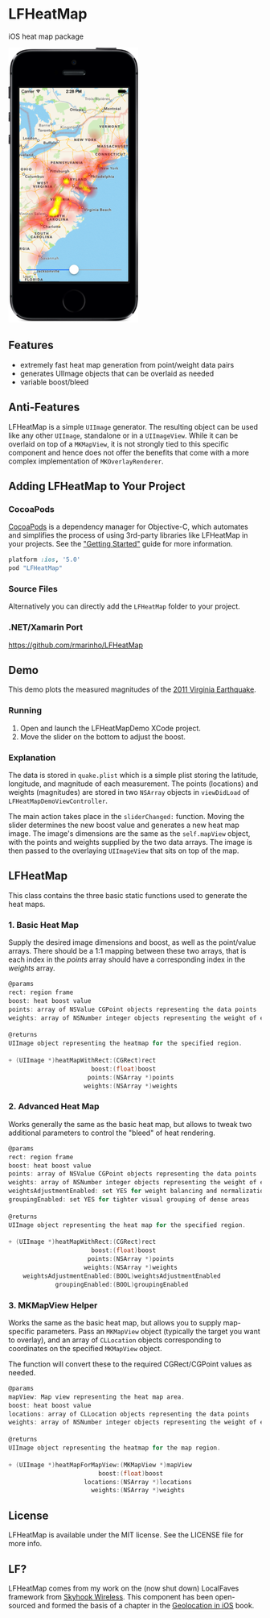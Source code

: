 # LFHeatMap

iOS heat map package

![LFHeatMap](lfheatmap_screenshot.png)

## Features
* extremely fast heat map generation from point/weight data pairs
* generates UIImage objects that can be overlaid as needed
* variable boost/bleed

## Anti-Features
LFHeatMap is a simple `UIImage` generator. The resulting object can be used like any other `UIImage`, standalone or in a `UIImageView`. While it can be overlaid on top of a `MKMapView`, it is not strongly tied to this specific component and hence does not offer the benefits that come with a more complex implementation of `MKOverlayRenderer`.

## Adding LFHeatMap to Your Project

### CocoaPods

[CocoaPods](http://cocoapods.org) is a dependency manager for Objective-C, which automates and simplifies the process of using 3rd-party libraries like LFHeatMap in your projects. See the ["Getting Started"](https://github.com/gpolak/LFHeatMap/wiki/Installing-LFHeatMap-via-CocoaPods) guide for more information.

```ruby
platform :ios, '5.0'
pod "LFHeatMap"
```

### Source Files

Alternatively you can directly add the `LFHeatMap` folder to your project.

### .NET/Xamarin Port
https://github.com/rmarinho/LFHeatMap

## Demo
This demo plots the measured magnitudes of the [2011 Virginia Earthquake](http://en.wikipedia.org/wiki/2011_Virginia_earthquake).

### Running
1. Open and launch the LFHeatMapDemo XCode project. 
2. Move the slider on the bottom to adjust the boost.

### Explanation

The data is stored in `quake.plist` which is a simple plist storing the latitude, longitude, and magnitude of each measurement. The points (locations) and weights (magnitudes) are stored in two `NSArray` objects in `viewDidLoad` of `LFHeatMapDemoViewController`.

The main action takes place in the `sliderChanged:` function. Moving the slider determines the new boost value and generates a new heat map image. The image's dimensions are the same as the `self.mapView` object, with the points and weights supplied by the two data arrays. The image is then passed to the overlaying `UIImageView` that sits on top of the map.


## LFHeatMap

This class contains the three basic static functions used to generate the heat maps.

### 1. Basic Heat Map

Supply the desired image dimensions and boost, as well as the point/value arrays. There should be a 1:1 mapping between these two arrays, that is each index in the *points* array should have a corresponding index in the *weights* array.

```objective-c
@params
rect: region frame
boost: heat boost value
points: array of NSValue CGPoint objects representing the data points
weights: array of NSNumber integer objects representing the weight of each point
 
@returns
UIImage object representing the heatmap for the specified region.
 
+ (UIImage *)heatMapWithRect:(CGRect)rect 
                       boost:(float)boost 
                      points:(NSArray *)points 
                     weights:(NSArray *)weights
```

### 2. Advanced Heat Map

Works generally the same as the basic heat map, but allows to tweak two additional parameters to control the "bleed" of heat rendering.

```objective-c
@params
rect: region frame
boost: heat boost value
points: array of NSValue CGPoint objects representing the data points
weights: array of NSNumber integer objects representing the weight of each point
weightsAdjustmentEnabled: set YES for weight balancing and normalization
groupingEnabled: set YES for tighter visual grouping of dense areas
 
@returns
UIImage object representing the heat map for the specified region.
 
+ (UIImage *)heatMapWithRect:(CGRect)rect 
                       boost:(float)boost 
                      points:(NSArray *)points 
                     weights:(NSArray *)weights 
    weightsAdjustmentEnabled:(BOOL)weightsAdjustmentEnabled
             groupingEnabled:(BOOL)groupingEnabled
```

### 3. MKMapView Helper

Works the same as the basic heat map, but allows you to supply map-specific parameters. Pass an `MKMapView` object (typically the target you want to overlay), and an array of `CLLocation` objects corresponding to coordinates on the specified `MKMapView` object.

The function will convert these to the required CGRect/CGPoint values as needed.

```objective-c
@params 
mapView: Map view representing the heat map area.
boost: heat boost value
locations: array of CLLocation objects representing the data points
weights: array of NSNumber integer objects representing the weight of each point
 
@returns
UIImage object representing the heatmap for the map region.

+ (UIImage *)heatMapForMapView:(MKMapView *)mapView
                         boost:(float)boost
                     locations:(NSArray *)locations
                       weights:(NSArray *)weights

```

## License

LFHeatMap is available under the MIT license. See the LICENSE file for more info.


## LF?

LFHeatMap comes from my work on the (now shut down) LocalFaves framework from [Skyhook Wireless](http://skyhookwireless.com). This component has been open-sourced and formed the basis of a chapter in the [Geolocation in iOS](http://www.amazon.com/Geolocation-iOS-Mobile-Positioning-Mapping/dp/1449308449/ref=sr_1_18?ie=UTF8&qid=undefined&sr=8-18&keywords=corelocation) book.
